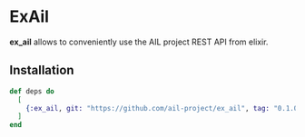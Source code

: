 # ExAil

**ex_ail** allows to conveniently use the AIL project REST API from elixir.

## Installation

```elixir
def deps do
  [
    {:ex_ail, git: "https://github.com/ail-project/ex_ail", tag: "0.1.0"}
  ]
end
```
